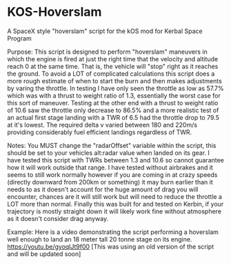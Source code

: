 # KOS-Hoverslam
A SpaceX style "hoverslam" script for the kOS mod for Kerbal Space Program

Purpose:
This script is designed to perform "hoverslam" maneuvers in which the engine is fired at just the right
time that the velocity and altitude reach 0 at the same time. That is, the vehicle will "stop" right as
it reaches the ground. To avoid a LOT of complicated calculations this script does a more rough estimate
of when to start the burn and then makes adjustments by varing the throttle. In testing I have only seen
the throttle as low as 57.7% which was with a thrust to weight ratio of 1.3, essentially the worst case
for this sort of maneuver. Testing at the other end with a thrust to weight ratio of 10.6 saw the throttle
only decrease to 86.5% and a more realistic test of an actual first stage landing with a TWR of 6.5 had
the throttle drop to 79.5 at it's lowest. The required delta v varied between 180 and 220m/s providing
considerably fuel efficient landings regardless of TWR.

Notes:
You MUST change the "radarOffset" variable within the script, this should be set to your vehicles alt:radar
value when landed on its gear. I have tested this script with TWRs between 1.3 and 10.6 so cannot guarantee
how it will work outside that range. I have tested without airbrakes and it seems to still work normally
however if you are coming in at crazy speeds (directly downward from 200km or something) it may burn earlier
than it needs to as it doesn't account for the huge amount of drag you will encounter, chances are it will
still work but will need to reduce the throttle a LOT more than normal. Finally this was built for and tested
on Kerbin, if your trajectory is mostly straight down it will likely work fine without atmosphere as it
doesn't consider drag anyway.

Example:
Here is a video demonstrating the script performing a hoverslam well enough to land an 18 meter tall 20
tonne stage on its engine. https://youtu.be/gyoqlJt9f00 [This was using an old version of the script and
will be updated soon]
